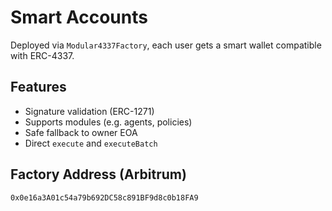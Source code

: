# Smart Accounts

Deployed via `Modular4337Factory`, each user gets a smart wallet compatible with ERC-4337.

## Features

* Signature validation (ERC-1271)
* Supports modules (e.g. agents, policies)
* Safe fallback to owner EOA
* Direct `execute` and `executeBatch`

## Factory Address (Arbitrum)

`0x0e16a3A01c54a79b692DC58c891BF9d8c0b18FA9`
